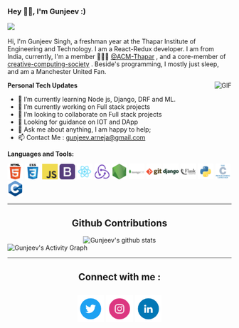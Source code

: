 

### Hey 👋🏽, I'm Gunjeev :)




![](https://visitor-badge.glitch.me/badge?page_id=gunjeevsingh.gunjeevsingh)
<br />

Hi, I'm Gunjeev Singh, a freshman year at the Thapar Institute of Engineering and Technology. I am a React-Redux developer. I am from India, currently, I'm a member 🙍🏽‍♂️ [@ACM-Thapar](https://github.com/ACM-Thapar) , and a core-member of [creative-computing-society](https://github.com/creative-computing-society) . Beside's programming, I mostly just sleep, and am a Manchester United Fan. 

  <img align="right"  alt="GIF" src="https://i.pinimg.com/originals/e4/26/70/e426702edf874b181aced1e2fa5c6cde.gif" />
  
**Personal Tech Updates**

- 🌱 I’m currently learning Node js, Django, DRF and ML.
- 🔭 I’m currently working on Full stack projects
- 👯 I’m looking to collaborate on Full stack projects
- 💬 Looking for guidance on IOT and DApp
- 💬 Ask me about anything, I am happy to help;
- 📫 Contact Me : gunjeev.arneja@gmail.com

**Languages and Tools:**  

<code><img height="35" src="https://raw.githubusercontent.com/github/explore/80688e429a7d4ef2fca1e82350fe8e3517d3494d/topics/html/html.png"></code>
<code><img height="35" src="https://raw.githubusercontent.com/github/explore/80688e429a7d4ef2fca1e82350fe8e3517d3494d/topics/css/css.png"></code>
<code><img height="35" src="https://raw.githubusercontent.com/github/explore/80688e429a7d4ef2fca1e82350fe8e3517d3494d/topics/javascript/javascript.png"></code>
<code><img height="35" src="https://raw.githubusercontent.com/github/explore/80688e429a7d4ef2fca1e82350fe8e3517d3494d/topics/bootstrap/bootstrap.png"></code>
<code><img height="35" src="https://raw.githubusercontent.com/github/explore/80688e429a7d4ef2fca1e82350fe8e3517d3494d/topics/react/react.png"></code>
<code><img height="35" src="https://raw.githubusercontent.com/github/explore/80688e429a7d4ef2fca1e82350fe8e3517d3494d/topics/redux/redux.png"></code>
<code><img height="35" src="https://raw.githubusercontent.com/github/explore/80688e429a7d4ef2fca1e82350fe8e3517d3494d/topics/nodejs/nodejs.png"></code>
<code><img height="35" src="https://raw.githubusercontent.com/github/explore/80688e429a7d4ef2fca1e82350fe8e3517d3494d/topics/mongodb/mongodb.png"></code>
<code><img height="35" src="https://raw.githubusercontent.com/github/explore/80688e429a7d4ef2fca1e82350fe8e3517d3494d/topics/git/git.png"></code>
<code><img height="35" src="https://raw.githubusercontent.com/github/explore/80688e429a7d4ef2fca1e82350fe8e3517d3494d/topics/django/django.png"></code>
<code><img height="35" src="https://raw.githubusercontent.com/github/explore/80688e429a7d4ef2fca1e82350fe8e3517d3494d/topics/flask/flask.png"></code>
<code><img height="35" src="https://raw.githubusercontent.com/github/explore/80688e429a7d4ef2fca1e82350fe8e3517d3494d/topics/python/python.png"></code>
<code><img height="35" src="https://raw.githubusercontent.com/github/explore/80688e429a7d4ef2fca1e82350fe8e3517d3494d/topics/c/c.png"></code>
<code><img height="35" src="https://raw.githubusercontent.com/github/explore/80688e429a7d4ef2fca1e82350fe8e3517d3494d/topics/cpp/cpp.png"></code>


<hr>
<div align=center>
<h2>Github Contributions</h2></div>

<div align=center>
  <img alt="Gunjeev's github stats" 
          src = "https://github-readme-streak-stats.herokuapp.com/?user=gunjeevsingh&theme=black-ice"/></div>
<img alt="Gunjeev's Activity Graph" src="https://activity-graph.herokuapp.com/graph?username=gunjeevsingh&bg_color=0D1117&color=fff&line=58A6FF&point=FFF&hide_border=true"></a>

<br>
  
 <hr>
 <div align='center'>
 <h2>Connect with me :<h2/>


<a href="https://twitter.com/gunjeev_singh"><img src="https://github.com/aritraroy/social-icons/blob/master/twitter-icon.png?raw=true" width="60"></a>
   <a href="https://instagram.com/gunujeevsingh"><img src="https://github.com/aritraroy/social-icons/blob/master/instagram-icon.png?raw=true" width="60"></a>
<a href="https://www.linkedin.com/in/gunjeevsingh/"><img src="https://github.com/aritraroy/social-icons/blob/master/linkedin-icon.png?raw=true" width="60"></a>

</div>
